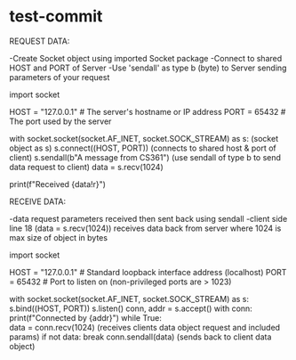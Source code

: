 # test-commit

REQUEST DATA: 

-Create Socket object using imported Socket package
-Connect to shared HOST and PORT of Server 
-Use 'sendall' as type b (byte) to Server sending parameters of your request


import socket

HOST = "127.0.0.1"  # The server's hostname or IP address
PORT = 65432  # The port used by the server

with socket.socket(socket.AF_INET, socket.SOCK_STREAM) as s:  (socket object as s)
    s.connect((HOST, PORT))                                 (connects to shared host & port of client)
    s.sendall(b"A message from CS361")                      (use sendall of type b to send data request to client)
    data = s.recv(1024)

print(f"Received {data!r}")




RECEIVE DATA: 

-data request parameters received then sent back using sendall
-client side line 18 (data = s.recv(1024)) receives data back from server where 1024 is max size of object in bytes


import socket

HOST = "127.0.0.1"  # Standard loopback interface address (localhost)
PORT = 65432  # Port to listen on (non-privileged ports are > 1023)

with socket.socket(socket.AF_INET, socket.SOCK_STREAM) as s:
    s.bind((HOST, PORT))
    s.listen()
    conn, addr = s.accept()
    with conn:
        print(f"Connected by {addr}")
        while True:         
            data = conn.recv(1024)                    (receives clients data object request and included params)
            if not data:
                break
            conn.sendall(data)                         (sends back to client data object)
